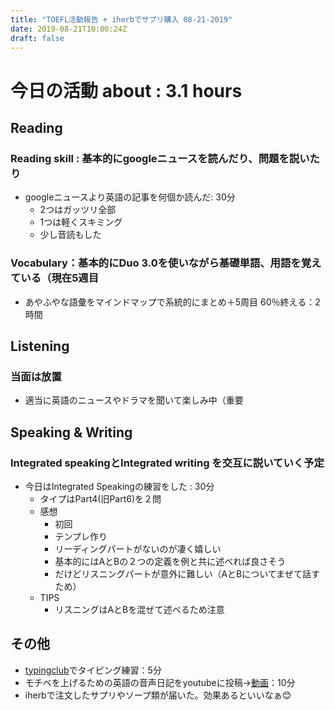```yaml
---
title: "TOEFL活動報告 + iherbでサプリ購入 08-21-2019"
date: 2019-08-21T10:00:24Z
draft: false
---
```



# 今日の活動 about : 3.1 hours
## Reading
### Reading skill : 基本的にgoogleニュースを読んだり、問題を説いたり
* googleニュースより英語の記事を何個か読んだ: 30分
  * 2つはガッツリ全部
  * 1つは軽くスキミング
  * 少し音読もした
<!-- * TOEFL、リーディング問題集を少しといた：40分
  * https://www.amazon.co.jp/dp/4862902014
  * 正答率9/15、時間23分
    * 単語言い換えミス：2個
    * 内容ミス：2個
    * 納得できないミス：2個
  * ちょっと時間縮まった。、正答率は高くないけど嬉しい
  * どうやら一球入魂で、ゆっくりでいいのでしっかり読んだほうが方がよさそう
  * 頭の中で声に出しながらレベルでいいの
  * とくに問題文に関しては、短いのでより丁寧によみたい -->


### Vocabulary：基本的にDuo 3.0を使いながら基礎単語、用語を覚えている（現在5週目
* あやふやな語彙をマインドマップで系統的にまとめ＋5周目 60％終える：2時間


## Listening
### 当面は放置
<!-- * 英語学校で小規模の模擬テストを実施
  * 全然練習してないのにほぼ満点だった
  * 毎日練習してるReadingとこの差はいったい…(´；ω；｀) -->
<!-- * 一番まだマシなので優先順位として一番下
* (Speakingも同じ姿勢をとってたらかなりできなくて焦った経緯があるが…(；・∀・)) -->
* 適当に英語のニュースやドラマを聞いて楽しみ中（重要

## Speaking & Writing
###  Integrated speakingとIntegrated writing を交互に説いていく予定
<!-- * 今日はIntegrated Writingの練習をした : 30分
  * 感想
    * 今回は英語クラスの宿題の消化
    * なので既にあるリーディングと聞いたリスニングをもとに文を書いた
    * やっぱりライティングパートはそんなに難しくないし、時間も焦る必要はなさそうだ
    * リスニングをしっかりしたい
    * 言葉に関しては、「主張する、反論する、しかし」などの言葉をよく使うのでいくつかすんなり使えるようになりたい -->
  <!-- * TIPS
    * Readingパートの３つのサポートの順番と、lectureパートの３つのサポートの順番は必ずしも同じではない？ 要注意かも -->

* 今日はIntegrated Speakingの練習をした : 30分
  * タイプはPart4(旧Part6)を２問
  * 感想
    * 初回
    * テンプレ作り
    * リーディングパートがないのが凄く嬉しい
    * 基本的にはAとBの２つの定義を例と共に述べれば良さそう
    * だけどリスニングパートが意外に難しい（AとBについてまぜて話すため）
  * TIPS
    * リスニングはAとBを混ぜて述べるため注意

## その他
* [typingclub](https://www.typingclub.com/)でタイピング練習：5分
* モチベを上げるための英語の音声日記をyoutubeに投稿→[動画](https://youtu.be/0AQQmG8Tw8Q)：10分
* iherbで注文したサプリやソープ類が届いた。効果あるといいなぁ😊